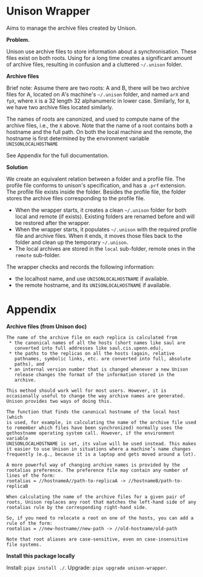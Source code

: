 # Unison Wrapper

Aims to manage the archive files created by Unison.

**Problem.**

Unison use archive files to store information about a synchronisation. These files exist on both roots. Using for a long time creates a significant amount of archive files, resulting in confusion and a cluttered `~/.unison` folder.

**Archive files**

Brief note: Assume there are two roots: A and B, there will be two archive files for A, located on A's machine's `~/.unison` folder, and named `arX` and `fpX`, where `X` is a 32 length 32 alphanumeric in lower case. Similarly, for `B`, we have two archive files located similarly.

The names of roots are canonized, and used to compute name of the archive files, i.e., the `X` above. Note that the name of a root contains both a hostname and the full path. On both the local machine and the remote, the hostname is first determined by the environment variable `UNISONLOCALHOSTNAME`

See Appendix for the full documentation.

**Solution**

We create an equivalent relation between a folder and a profile file. The profile file conforms to unison's specification, and has a `.prf` extension. The profile file exists inside the folder. Besides the profile file, the folder stores the archive files corresponding to the profile file.
- When the wrapper starts, it creates a clean `~/.unison` folder for both local and remote (if exists). Existing folders are renamed before and will be restored after the wrapper.
- When the wrapper starts, it populates `~/.unison` with the required profile file and archive files. When it ends, it moves those files back to the folder and clean up the temporary `~/.unison`.
- The local archives are stored in the `local` sub-folder, remote ones in the `remote` sub-folder. 

The wrapper checks and records the following information:
- the localhost name, and use `UNISONLOCALHOSTNAME` if available.
- the remote hostname, and its `UNISONLOCALHOSTNAME` if available.

# Appendix

**Archive files (from Unison doc)**

```text
The name of the archive file on each replica is calculated from
 * the canonical names of all the hosts (short names like saul are
   converted into full addresses like saul.cis.upenn.edu),
 * the paths to the replicas on all the hosts (again, relative
   pathnames, symbolic links, etc. are converted into full, absolute
   paths), and
 * an internal version number that is changed whenever a new Unison
   release changes the format of the information stored in the
   archive.

This method should work well for most users. However, it is
occasionally useful to change the way archive names are generated.
Unison provides two ways of doing this.

The function that finds the canonical hostname of the local host (which
is used, for example, in calculating the name of the archive file used
to remember which files have been synchronized) normally uses the
gethostname operating system call. However, if the environment variable
UNISONLOCALHOSTNAME is set, its value will be used instead. This makes
it easier to use Unison in situations where a machine’s name changes
frequently (e.g., because it is a laptop and gets moved around a lot).

A more powerful way of changing archive names is provided by the
rootalias preference. The preference file may contain any number of
lines of the form:
rootalias = //hostnameA//path-to-replicaA -> //hostnameB/path-to-replicaB

When calculating the name of the archive files for a given pair of
roots, Unison replaces any root that matches the left-hand side of any
rootalias rule by the corresponding right-hand side.

So, if you need to relocate a root on one of the hosts, you can add a
rule of the form:
rootalias = //new-hostname//new-path -> //old-hostname/old-path

Note that root aliases are case-sensitive, even on case-insensitive
file systems.
```

**Install this package locally**

Install: `pipx install ./`. Upgrade: `pipx upgrade unison-wrapper`.